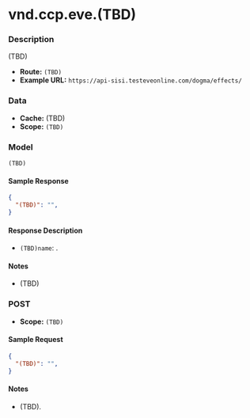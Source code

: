 # vnd.ccp.eve.(TBD) 

### Description
(TBD)


- **Route:** `(TBD)`
- **Example URL:** `https://api-sisi.testeveonline.com/dogma/effects/`

### Data

- **Cache:** (TBD)
- **Scope:** `(TBD)`

### Model
```
(TBD)
```

#### Sample Response

```json
{
  "(TBD)": "",
}
```

#### Response Description

- `(TBD)name`: .

#### Notes

- (TBD)

### POST

- **Scope:** `(TBD)`

#### Sample Request

```json
{
  "(TBD)": "",
}
```

#### Notes

- (TBD).



